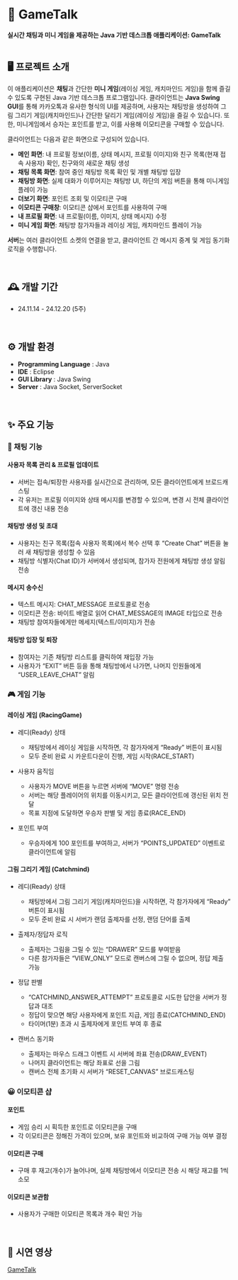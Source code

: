 # 💬 GameTalk
**실시간 채팅과 미니 게임을 제공하는 Java 기반 데스크톱 애플리케이션: GameTalk**
<br> <br>
## 🖥️ 프로젝트 소개
이 애플리케이션은 **채팅**과 간단한 **미니 게임**(레이싱 게임, 캐치마인드 게임)을 함께 즐길 수 있도록 구현된 Java 기반 데스크톱 프로그램입니다.
클라이언트는 **Java Swing GUI**를 통해 카카오톡과 유사한 형식의 UI를 제공하며, 사용자는 채팅방을 생성하여 그림 그리기 게임(캐치마인드)나 간단한 달리기 게임(레이싱 게임)을 즐길 수 있습니다.
또한, 미니게임에서 승자는 포인트를 받고, 이를 사용해 이모티콘을 구매할 수 있습니다.

클라이언트는 다음과 같은 화면으로 구성되어 있습니다.

- **메인 화면**: 내 프로필 정보(이름, 상태 메시지, 프로필 이미지)와 친구 목록(현재 접속 사용자) 확인, 친구와의 새로운 채팅 생성
- **채팅 목록 화면**: 참여 중인 채팅방 목록 확인 및 개별 채팅방 입장
- **채팅방 화면**: 실제 대화가 이루어지는 채팅방 UI, 하단의 게임 버튼을 통해 미니게임 플레이 가능
- **더보기 화면**: 포인트 조회 및 이모티콘 구매
- **이모티콘 구매창**: 이모티콘 샵에서 포인트를 사용하여 구매
- **내 프로필 화면**: 내 프로필(이름, 이미지, 상태 메시지) 수정
- **미니 게임 화면**: 채팅방 참가자들과 레이싱 게임, 캐치마인드 플레이 가능

**서버**는 여러 클라이언트 소켓의 연결을 받고, 클라이언트 간 메시지 중계 및 게임 동기화 로직을 수행합니다.

<br>

## 🕰️ 개발 기간
* 24.11.14 - 24.12.20 (5주)
<br>

 ## ⚙️ 개발 환경
- **Programming Language** : Java
- **IDE** : Eclipse
- **GUI Library** : Java Swing
- **Server** : Java Socket, ServerSocket

<br>

## ✨ 주요 기능 
### 💬 채팅 기능
#### 사용자 목록 관리 & 프로필 업데이트
- 서버는 접속/퇴장한 사용자를 실시간으로 관리하며, 모든 클라이언트에게 브로드캐스팅
- 각 유저는 프로필 이미지와 상태 메시지를 변경할 수 있으며, 변경 시 전체 클라이언트에 갱신 내용 전송
  
#### 채팅방 생성 및 초대
- 사용자는 친구 목록(접속 사용자 목록)에서 복수 선택 후 “Create Chat” 버튼을 눌러 새 채팅방을 생성할 수 있음
- 채팅방 식별자(Chat ID)가 서버에서 생성되며, 참가자 전원에게 채팅방 생성 알림 전송

#### 메시지 송수신
- 텍스트 메시지: CHAT_MESSAGE 프로토콜로 전송
- 이모티콘 전송: 바이트 배열로 읽어 CHAT_MESSAGE의 IMAGE 타입으로 전송
- 채팅방 참여자들에게만 메세지(텍스트/이미지)가 전송
  
#### 채팅방 입장 및 퇴장
- 참여자는 기존 채팅방 리스트를 클릭하여 재입장 가능
- 사용자가 “EXIT” 버튼 등을 통해 채팅방에서 나가면, 나머지 인원들에게 “USER_LEAVE_CHAT” 알림

### 🎮 게임 기능
#### 레이싱 게임 (RacingGame)
- 레디(Ready) 상태
  - 채팅방에서 레이싱 게임을 시작하면, 각 참가자에게 “Ready” 버튼이 표시됨
  - 모두 준비 완료 시 카운트다운이 진행, 게임 시작(RACE_START)
    
- 사용자 움직임
  - 사용자가 MOVE 버튼을 누르면 서버에 “MOVE” 명령 전송
  - 서버는 해당 플레이어의 위치를 이동시키고, 모든 클라이언트에 갱신된 위치 전달
  - 목표 지점에 도달하면 우승자 판별 및 게임 종료(RACE_END)
    
- 포인트 부여
  - 우승자에게 100 포인트를 부여하고, 서버가 “POINTS_UPDATED” 이벤트로 클라이언트에 알림
 
  
#### 그림 그리기 게임 (Catchmind)

- 레디(Ready) 상태
  - 채팅방에서 그림 그리기 게임(캐치마인드)을 시작하면, 각 참가자에게 “Ready” 버튼이 표시됨
  - 모두 준비 완료 시 서버가 랜덤 출제자를 선정, 랜덤 단어를 출제
    
- 출제자/정답자 로직
  - 출제자는 그림을 그릴 수 있는 “DRAWER” 모드를 부여받음
  - 다른 참가자들은 “VIEW_ONLY” 모드로 캔버스에 그릴 수 없으며, 정답 제출 가능
    
- 정답 판별
  - “CATCHMIND_ANSWER_ATTEMPT” 프로토콜로 시도한 답안을 서버가 정답과 대조
  - 정답이 맞으면 해당 사용자에게 포인트 지급, 게임 종료(CATCHMIND_END)
  - 타이머(1분) 초과 시 출제자에게 포인트 부여 후 종료
    
- 캔버스 동기화
  - 출제자는 마우스 드래그 이벤트 시 서버에 좌표 전송(DRAW_EVENT)
  - 나머지 클라이언트는 해당 좌표로 선을 그림
  - 캔버스 전체 초기화 시 서버가 “RESET_CANVAS” 브로드캐스팅
 
  
### 😀 이모티콘 샵 
#### 포인트 
  - 게임 승리 시 획득한 포인트로 이모티콘을 구매
  - 각 이모티콘은 정해진 가격이 있으며, 보유 포인트와 비교하여 구매 가능 여부 결정
    
#### 이모티콘 구매
  - 구매 후 재고(개수)가 늘어나며, 실제 채팅방에서 이모티콘 전송 시 해당 재고를 1씩 소모

#### 이모티콘 보관함
  - 사용자가 구매한 이모티콘 목록과 개수 확인 가능

<br>

## 🚀 시연 영상
[GameTalk](https://drive.google.com/file/d/1tKx79EyN5llfWv7cMwAy8NO98CjxP5PA/view?usp=share_link)

